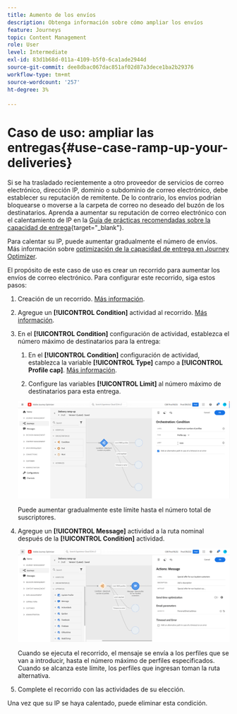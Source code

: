 ```yaml
---
title: Aumento de los envíos
description: Obtenga información sobre cómo ampliar los envíos
feature: Journeys
topic: Content Management
role: User
level: Intermediate
exl-id: 83d1b68d-011a-4109-b5f0-6ca1ade2944d
source-git-commit: dee8dbac067dac851af02d87a3dece1ba2b29376
workflow-type: tm+mt
source-wordcount: '257'
ht-degree: 3%

---
```


# Caso de uso: ampliar las entregas{#use-case-ramp-up-your-deliveries}

Si se ha trasladado recientemente a otro proveedor de servicios de correo electrónico, dirección IP, dominio o subdominio de correo electrónico, debe establecer su reputación de remitente. De lo contrario, los envíos podrían bloquearse o moverse a la carpeta de correo no deseado del buzón de los destinatarios. Aprenda a aumentar su reputación de correo electrónico con el calentamiento de IP en la [Guía de prácticas recomendadas sobre la capacidad de entrega](https://experienceleague.adobe.com/docs/deliverability-learn/deliverability-best-practice-guide/additional-resources/generic-resources/increase-reputation-with-ip-warming.html){target=&quot;_blank&quot;}.

Para calentar su IP, puede aumentar gradualmente el número de envíos. Más información sobre [optimización de la capacidad de entrega en Journey Optimizer](../messages/deliverability.md).

El propósito de este caso de uso es crear un recorrido para aumentar los envíos de correo electrónico. Para configurar este recorrido, siga estos pasos:

1. Creación de un recorrido. [Más información](journey-gs.md).

1. Agregue un **[!UICONTROL Condition]** actividad al recorrido. [Más información](condition-activity.md).

1. En el **[!UICONTROL Condition]** configuración de actividad, establezca el número máximo de destinatarios para la entrega:

   1. En el **[!UICONTROL Condition]** configuración de actividad, establezca la variable **[!UICONTROL Type]** campo a **[!UICONTROL Profile cap]**. [Más información](condition-activity.md#profile_cap).

   1. Configure las variables **[!UICONTROL Limit]** al número máximo de destinatarios para esta entrega.

   ![](assets/profile-cap-condition.png)

   Puede aumentar gradualmente este límite hasta el número total de suscriptores.

1. Agregue un **[!UICONTROL Message]** actividad a la ruta nominal después de la **[!UICONTROL Condition]** actividad.

   ![](assets/ramp-up-deliveries-message.png)

   Cuando se ejecuta el recorrido, el mensaje se envía a los perfiles que se van a introducir, hasta el número máximo de perfiles especificados. Cuando se alcanza este límite, los perfiles que ingresan toman la ruta alternativa.

1. Complete el recorrido con las actividades de su elección.

Una vez que su IP se haya calentado, puede eliminar esta condición.
